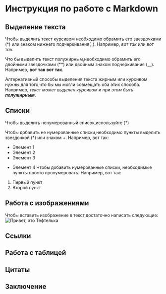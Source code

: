 # Инструкция по работе с Markdown

## Выделение текста
Чтобы выделить текст курсивом необходимо обрамить его звездочками (*)  или знаком нижнего подчеркивания(_). Например, *вот так* или _вот так_.


Что бы выделить текст полужирным,необходимо обрамить его двойными звездочками (**) или двойным знаком подчеркивания (__). Например, **вот так** __вот так__.

Алтернативный способы выделения текста жирным или курсивом нужны для того,что бы мы могли совмещать оба этих способа. Например, _текст может выделен курсивом и при этом быть **полужирным**_.

## Списки

Чтобы выделить ненумерованный список,используйте (*)

Чтобы добавить не нумерованные списки,необходимо пункты выделить звездочкой (*) или знаком +. Например, вот так:
* Элемент 1
* Элемент 2
* Элемент 3
+ Элемент 4
Чтобы добавить нумерованные списки, необходимые пункты просто пронумеровать. Например, вот так:
1. Первый пункт 
2. Второй пункт


## Работа с изображениями

Чтобы вставить изображение в текст,достаточно написать следующие:
![Привет, это Тефтелька](Teftelka.jpg)
## Ссылки



## Работа с таблицей

## Цитаты

## Заключение